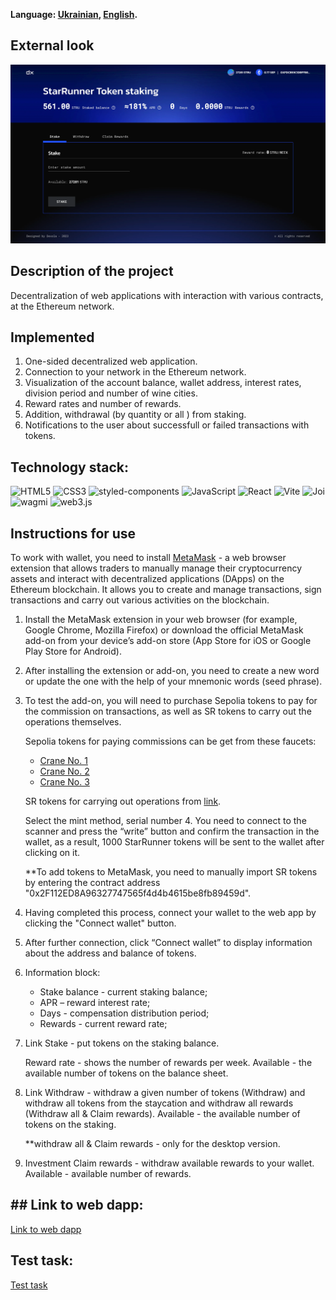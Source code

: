 **Language: [Ukrainian](README.md), [English](README.en.md).**

## External look

![External view](./public/view.webp)

## Description of the project

Decentralization of web applications with interaction with various contracts, at the Ethereum network.

## Implemented

1. One-sided decentralized web application.
2. Connection to your network in the Ethereum network.
3. Visualization of the account balance, wallet address, interest rates, division period and number of wine cities.
4. Reward rates and number of rewards.
5. Addition, withdrawal (by quantity or all ) from staking.
6. Notifications to the user about successfull or failed transactions with tokens.

## Technology stack:

![HTML5](https://img.shields.io/badge/HTML5-E34F26?style=for-the-badge&logo=html5&logoColor=white)
![CSS3](https://img.shields.io/badge/CSS3-1572B6?style=for-the-badge&logo=css3&logoColor=white)
![styled-components](https://img.shields.io/badge/styled-components?style=for-the-badge&logo=styled-components)
![JavaScript](https://img.shields.io/badge/JavaScript-323330?style=for-the-badge&logo=javascript&logoColor=F7DF1E)
![React](https://img.shields.io/badge/React-20232A?style=for-the-badge&logo=react&logoColor=61DAFB)
![Vite](https://img.shields.io/badge/Vite-000000?style=for-the-badge&logo=vite)
![Joi](https://img.shields.io/badge/Joi-0BEDD7?style=for-the-badge)
![wagmi](https://img.shields.io/badge/wagmi-2a30a3?style=for-the-badge)
![web3.js](https://img.shields.io/badge/WEB3-1572B6?style=for-the-badge&logo=web3dotjs&logoColor=white)

## Instructions for use

To work with wallet, you need to install [MetaMask](https://metamask.io/) - a web browser extension that allows traders
to manually manage their cryptocurrency assets and interact with decentralized applications (DApps) on the Ethereum
blockchain. It allows you to create and manage transactions, sign transactions and carry out various activities on the
blockchain.

1. Install the MetaMask extension in your web browser (for example, Google Chrome, Mozilla Firefox) or download the
   official MetaMask add-on from your device’s add-on store (App Store for iOS or Google Play Store for Android).
2. After installing the extension or add-on, you need to create a new word or update the one with the help of your
   mnemonic words (seed phrase).
3. To test the add-on, you will need to purchase Sepolia tokens to pay for the commission on transactions, as well as SR
   tokens to carry out the operations themselves.

   Sepolia tokens for paying commissions can be get from these faucets:

   - [Crane No. 1](https://sepoliafaucet.com/)
   - [Crane No. 2](https://sepolia-faucet.pk910.de/)
   - [Crane No. 3](https://access.rockx.com/faucet-sepolia)

   SR tokens for carrying out operations from
   [link](https://sepolia.etherscan.io/address/0x59Ec26901B19fDE7a96f6f7f328f12d8f682CB83#writeContract).

   Select the mint method, serial number 4. You need to connect to the scanner and press the “write” button and confirm
   the transaction in the wallet, as a result, 1000 StarRunner tokens will be sent to the wallet after clicking on it.

   \*\*To add tokens to MetaMask, you need to manually import SR tokens by entering the contract address
   "0x2F112ED8A96327747565f4d4b4615be8fb89459d".

4. Having completed this process, connect your wallet to the web app by clicking the "Connect wallet" button.
5. After further connection, click “Connect wallet” to display information about the address and balance of tokens.
6. Information block:

   - Stake balance - current staking balance;
   - APR – reward interest rate;
   - Days - compensation distribution period;
   - Rewards - current reward rate;

7. Link Stake - put tokens on the staking balance.

   Reward rate - shows the number of rewards per week. Available - the available number of tokens on the balance sheet.

8. Link Withdraw - withdraw a given number of tokens (Withdraw) and withdraw all tokens from the staycation and withdraw
   all rewards (Withdraw all & Claim rewards). Available - the available number of tokens on the staking.

   \*\*withdraw all & Claim rewards - only for the desktop version.

9. Investment Claim rewards - withdraw available rewards to your wallet. Available - available number of rewards.

## ## Link to web dapp:

[Link to web dapp](https://dexola-camp-part2.vercel.app/)

## Test task:

[Test task](https://docs.google.com/document/d/1u2mTxMp7gvY18pqrmpl5kEVDMDOkDtNyVk8uAOHozbE/edit#heading=h.q55m2wxvgm01)
